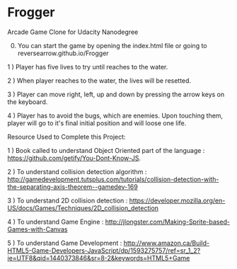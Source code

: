 # Frogger
Arcade Game Clone for Udacity Nanodegree

0) You can start the game by opening the index.html file or going to reversearrow.github.io/Frogger

1 ) Player has five lives to try until reaches to the water.

2 ) When player reaches to the water, the lives will be resetted.

3 ) Player can move right, left, up and down by pressing the arrow keys on the keyboard.

4 ) Player has to avoid the bugs, which are enemies. Upon touching them, player will go to it's final initial position and will loose one life.


Resource Used to Complete this Project:

1 ) Book called to understand Object Oriented part of the language : https://github.com/getify/You-Dont-Know-JS.

2 ) To understand collision detection algorithm : http://gamedevelopment.tutsplus.com/tutorials/collision-detection-with-the-separating-axis-theorem--gamedev-169

3 ) To understand 2D collision detection : https://developer.mozilla.org/en-US/docs/Games/Techniques/2D_collision_detection

4 ) To understand Game Engine : http://jlongster.com/Making-Sprite-based-Games-with-Canvas

5 ) To understand Game Development : http://www.amazon.ca/Build-HTML5-Game-Developers-JavaScript/dp/1593275757/ref=sr_1_2?ie=UTF8&qid=1440373846&sr=8-2&keywords=HTML5+Game
